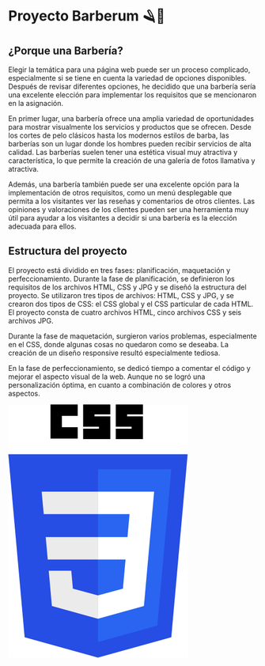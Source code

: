 # Proyecto Barberum 🪒💈
## ¿Porque una Barbería?

Elegir la temática para una página web puede ser un proceso complicado, especialmente si se tiene en cuenta la variedad de opciones disponibles. Después de revisar diferentes opciones, he decidido que una barbería sería una excelente elección para implementar los requisitos que se mencionaron en la asignación.

En primer lugar, una barbería ofrece una amplia variedad de oportunidades para mostrar visualmente los servicios y productos que se ofrecen. Desde los cortes de pelo clásicos hasta los modernos estilos de barba, las barberías son un lugar donde los hombres pueden recibir servicios de alta calidad. Las barberías suelen tener una estética visual muy atractiva y característica, lo que permite la creación de una galería de fotos llamativa y atractiva.

Además, una barbería también puede ser una excelente opción para la implementación de otros requisitos, como un menú desplegable que permita a los visitantes ver las reseñas y comentarios de otros clientes. Las opiniones y valoraciones de los clientes pueden ser una herramienta muy útil para ayudar a los visitantes a decidir si una barbería es la elección adecuada para ellos.


## Estructura del proyecto
El proyecto está dividido en tres fases: planificación, maquetación y perfeccionamiento. Durante la fase de planificación, se definieron los requisitos de los archivos HTML, CSS y JPG y se diseñó la estructura del proyecto. Se utilizaron tres tipos de archivos: HTML, CSS y JPG, y se crearon dos tipos de CSS: el CSS global y el CSS particular de cada HTML. El proyecto consta de cuatro archivos HTML, cinco archivos CSS y seis archivos JPG.

Durante la fase de maquetación, surgieron varios problemas, especialmente en el CSS, donde algunas cosas no quedaron como se deseaba. La creación de un diseño responsive resultó especialmente tediosa.

En la fase de perfeccionamiento, se dedicó tiempo a comentar el código y mejorar el aspecto visual de la web. Aunque no se logró una personalización óptima, en cuanto a combinación de colores y otros aspectos.

![HTML-CSS](https://github.com/Jooseruu/Barberum/blob/main/img/CSS.png)  




